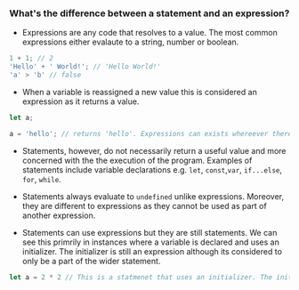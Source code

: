 ### What's the difference between a statement and an expression?

* Expressions are any code that resolves to a value. The most common expressions either evalaute to a string, number or boolean. 

```js
1 + 1; // 2
'Hello' + ' World!'; // 'Hello World!'
'a' > 'b' // false
```

* When a variable is reassigned a new value this is considered an expression as it returns a value. 

```js
let a; 

a = 'hello'; // returns 'hello'. Expressions can exists whereever there is a value allowed. 
```

* Statements, however, do not necessarily return a useful value and more concerned with the the execution of the program. Examples of statements include variable declarations e.g. `let`, `const`,`var`, `if...else`, `for`, `while`. 

* Statements always evaluate to `undefined` unlike expressions. Moreover, they are different to expressions as they cannot be used as part of another expression. 

* Statements can use expressions but they are still statements. We can see this primrily in instances where a variable is declared and uses an initializer. The initializer is still an expression although its considered to only be a part of the wider statement. 

```js
let a = 2 * 2 // This is a statmenet that uses an initializer. The initializer itself is an expression. Howeverm the line of code is considered a statement as the declaration returns `undefined`.
```

